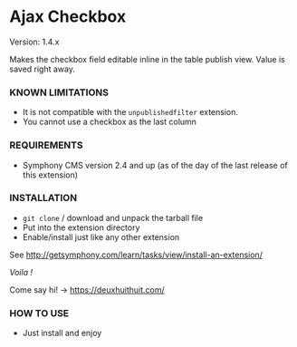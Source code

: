 # Ajax Checkbox #

Version: 1.4.x

Makes the checkbox field editable inline in the table publish view.
Value is saved right away.

### KNOWN LIMITATIONS

- It is not compatible with the `unpublishedfilter` extension.
- You cannot use a checkbox as the last column

### REQUIREMENTS ###

- Symphony CMS version 2.4 and up (as of the day of the last release of this extension)

### INSTALLATION ###

- `git clone` / download and unpack the tarball file
- Put into the extension directory
- Enable/install just like any other extension

See <http://getsymphony.com/learn/tasks/view/install-an-extension/>

*Voila !*

Come say hi! -> <https://deuxhuithuit.com/>

### HOW TO USE ###

- Just install and enjoy
